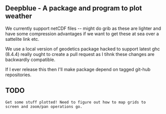Deepblue - A package and program to plot weather 
------------------------------------------------

We currently support netCDF files -- might do grib as these are lighter and
have some compression advantages if we want to get these at sea over a
sattelite link etc.

We use a local version of geodetics package hacked to support latest
ghc (8.4.4) really ought to create a pull request as I tihnk these
changes are backwardly compatible.

If I ever release this then I'll make package depend on tagged
git-hub repositories. 

## TODO
    Get some stuff plotted! Need to figure out how to map grids to
    screen and zoom/pan operations go.
    
